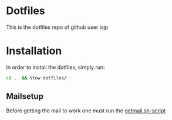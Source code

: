 
# Dotfiles

This is the dotfiles repo of github user lajp

# Installation

In order to install the dotfiles, simply run:
```sh
cd .. && stow dotfiles/
```

## Mailsetup
Before getting the mail to work one must run the [getmail.sh-script](/.local/scripts/getmail.sh)
